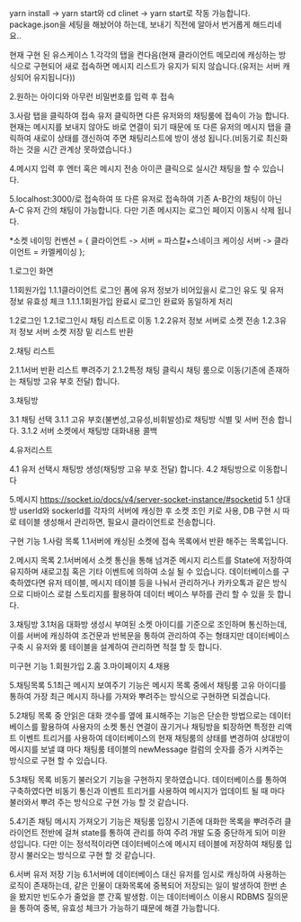 yarn install -> yarn start와 cd clinet -> yarn start로 작동 가능합니다. package.json을 세팅을 해놨어야 하는데, 보내기 직전에 알아서 번거롭게 해드리네요..

현재 구현 된 유스케이스
1.각각의 탭을 켠다음(현재 클라이언트 메모리에 캐싱하는 방식으로 구현되어 새로 접속하면 메시지 리스트가 유지가 되지 않습니다.(유저는 서버 캐싱되어 유지됩니다))

2.원하는 아이디와 아무런 비밀번호를 입력 후 접속

3.사람 탭을 클릭하여 접속 유저 클릭하면 다른 유저와의 채팅룸에 접속이 가능 합니다. 현재는 메시지를 보내지 않아도 바로 연결이 되기 때문에 또 다른 유저의 메시지 탭을 클릭하여 새로이 상태를 갱신하여 주면 채팅리스트에 방이 생성 됩니다.(비동기로 최신화 하는 것을 시간 관계상 못하였습니다.)

4.메시지 입력 후 엔터 혹은 메시지 전송 아이콘 클릭으로 실시간 채팅을 할 수 있습니다.

5.localhost:3000/로 접속하여 또 다른 유저로 접속하여 기존 A-B간의 채팅이 아닌 A-C 유저 간의 채팅이 가능합니다. 다만 기존 메시지는 로그인 페이지 이동시 삭제 됩니다.


*소켓 네이밍 컨벤션 = {
    클라이언트 -> 서버 = 파스칼+스네이크 케이싱
    서버 -> 클라이언트 = 카멜케이싱
};


1.로그인 화면

1.1회원가입
1.1.1클라이언트 로그인 폼에 유저 정보가 비어있을시 로그인 유도 및 유저 정보 유효성 체크
1.1.1.1회원가입 완료시 로그인 완료와 동일하게 처리

1.2로그인
1.2.1로그인시 채팅 리스트로 이동
1.2.2유저 정보 서버로 소켓 전송
1.2.3유저 정보 서버 소켓 저장 밑 리스트 반환

2.채팅 리스트

2.1.1서버 반환 리스트 뿌려주기
2.1.2특정 채팅 클릭시 채팅 룸으로 이동(기존에 존재하는 채팅방 고유 부호 전달) 합니다.

3.채팅방

3.1 채팅 선택
3.1.1 고유 부호(불변성,고유성,비휘발성)로 채팅방 식별 및 서버 전송 합니다.
3.1.2 서버 소켓에서 채팅방 대화내용 콜백

4.유저리스트

4.1 유저 선택시 채팅방 생성(채팅방 고유 부호 전달) 합니다.
4.2 채팅방으로 이동합니다

5.메시지
https://socket.io/docs/v4/server-socket-instance/#socketid
5.1 상대방 userId와 sockerId를 각자의 서버에 캐싱한 후 소켓 조인 키로 사용, DB 구현 시 따로 테이블 생성해서 관리하면, 필요시 클라이언트로 전송합니다.


구현 기능
1.사람 목록
1.1서버에 캐싱된 소켓에 접속 목록에서 반환 해주는 목록입니다.

2.메시지 목록
2.1서버에서 소켓 통신을 통해 넘겨준 메시지 리스트를 State에 저장하여 유지하며 새로고침 혹은 기타 이벤트에 의하여 소실 될 수 있습니다.
데이터베이스를 구축하였다면 유저 테이블, 메시지 테이블 등을 나눠서 관리하거나 카카오톡과 같은 방식으로 디바이스 로컬 스토리지를 활용하여 데이터 베이스 부하를 관리 할 수 있을 듯 합니다.

3.채팅방
3.1처음 대화방 생성시 부여된 소켓 아이디를 기준으로 조인하며 통신하는데, 이를 서버에 캐싱하여 조건문과 반복문을 통하여 관리하여 주는 형태지만 데이터베이스 구축 시 유저와 룸 테이블을 설계하여 관리하면 적절 할 듯 합니다.

미구현 기능
1.회원가입
2.홈
3.마이페이지
4.채용

5.채팅목록
5.1최근 메시지 보여주기 기능은 메시지 목록 중에서 채팅룸 고유 아이디를 통하여 가장 최근 메시지 하나를 가져와 뿌려주는 방식으로 구현하면 되겠습니다. 

5.2채팅 목록 중 안읽은 대화 갯수를 옆에 표시해주는 기능은 단순한 방법으로는 데이터베이스를 활용하여 사용자의 소켓 통신 연결이 끊기거나 채팅방을 퇴장하면 특정한 리액트 이벤트 트리거를 사용하여 데이터베이스의 현재 채팅룸의 상태를 변경하여 상대방이 메시지를 보낼 떄 마다 채팅룸 테이블의 newMessage 컬럼의 숫자를 증가 시켜주는 방식으로 구현 할 수 있습니다.

5.3채팅 목록 비동기 불러오기 기능을 구현하지 못하였습니다. 데이터베이스를 통하여 구축하였다면 비동기 통신과 이벤트 트리거를 사용하여 메시지가 업데이트 될 때 마다 불러와서 뿌려 주는 방식으로 구현 가능 할 것 같습니다.

5.4기존 채팅 메시지 가져오기 기능은 채팅룸 입장시 기존에 대화한 목록을 뿌려주려 클라이언트 전반에 걸쳐 state를 통하여 관리를 하여 주려 개발 도중 중단하게 되어 미완성입니다. 다만 이는 정석적이라면 데이터베이스에 메시지 테이블에 저장하여 채팅룸 입장시 불러오는 방식으로 구현 할 것 같습니다.


6.서버 유저 저장 기능
6.1서버에 데이터베이스 대신 유저를 임시로 캐싱하여 사용하는 로직이 존재하는데, 같은 인물이 대화목록에 중복되어 저장되는 일이 발생하여 한번 손을 봤지만 빈도수가 줄었을 뿐 간혹 발생함. 이는 데이터베이스 이용시 RDBMS 질의문을 통하여 중복, 유효성 체크가 가능하기 떄문에 해결 가능합니다.
